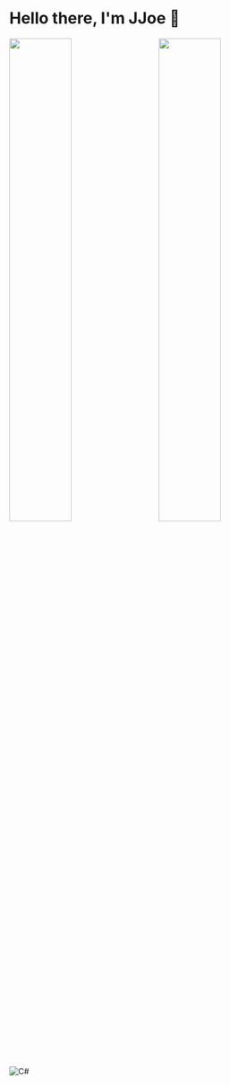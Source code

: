 # Hello there, I'm JJoe 👋

<img align="left" width="47%" src="https://github-readme-stats.vercel.app/api?username=jona939s&show_icons=true&theme=gruvbox" />

<img align="right" width="47%" src="https://github-readme-stats.vercel.app/api/top-langs/?username=jona939s&layout=compact" />

<img alt="C#" src="https://img.shields.io/badge/c%23-%233239120.svg?style=for-the-badge&logo=c-sharp&logoColor=white" />
